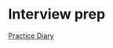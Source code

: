 # Interview prep

[Practice Diary](https://docs.google.com/spreadsheets/d/1NRm0HGTCZFLOSTNmggviS0L0R60U_OHwbjgbenkmktY/edit?usp=sharing)
